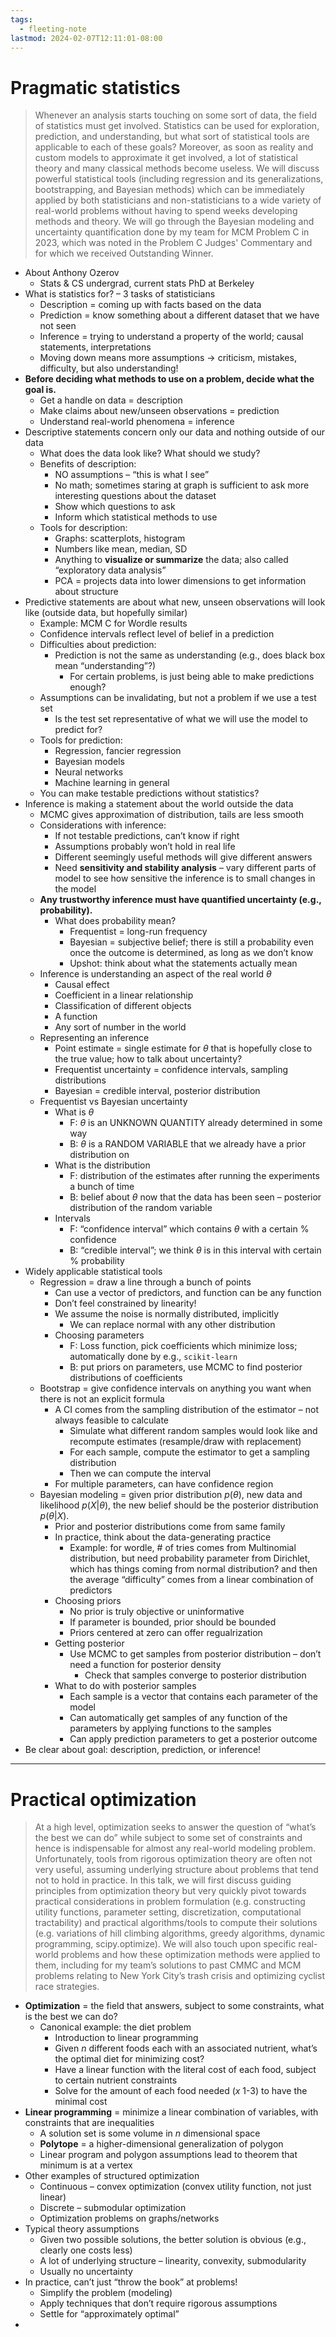 ```yaml
---
tags:
  - fleeting-note
lastmod: 2024-02-07T12:11:01-08:00
---
```

# Pragmatic statistics

>Whenever an analysis starts touching on some sort of data, the field of statistics must get involved. Statistics can be used for exploration, prediction, and understanding, but what sort of statistical tools are applicable to each of these goals? Moreover, as soon as reality and custom models to approximate it get involved, a lot of statistical theory and many classical methods become useless. We will discuss powerful statistical tools (including regression and its generalizations, bootstrapping, and Bayesian methods) which can be immediately applied by both statisticians and non-statisticians to a wide variety of real-world problems without having to spend weeks developing methods and theory. We will go through the Bayesian modeling and uncertainty quantification done by my team for MCM Problem C in 2023, which was noted in the Problem C Judges' Commentary and for which we received Outstanding Winner.

- About Anthony Ozerov
	- Stats & CS undergrad, current stats PhD at Berkeley
- What is statistics for? – 3 tasks of statisticians
	- Description = coming up with facts based on the data
	- Prediction = know something about a different dataset that we have not seen
	- Inference = trying to understand a property of the world; causal statements, interpretations
	- Moving down means more assumptions → criticism, mistakes, difficulty, but also understanding!
- **Before deciding what methods to use on a problem, decide what the goal is.**
	- Get a handle on data = description
	- Make claims about new/unseen observations = prediction
	- Understand real-world phenomena = inference
- Descriptive statements concern only our data and nothing outside of our data
	- What does the data look like? What should we study?
	- Benefits of description:
		- NO assumptions – “this is what I see”
		- No math; sometimes staring at graph is sufficient to ask more interesting questions about the dataset
		- Show which questions to ask
		- Inform which statistical methods to use
	- Tools for description:
		- Graphs: scatterplots, histogram
		- Numbers like mean, median, SD
		- Anything to **visualize or summarize** the data; also called “exploratory data analysis”
		- PCA = projects data into lower dimensions to get information about structure
- Predictive statements are about what new, unseen observations will look like (outside data, but hopefully similar)
	- Example: MCM C for Wordle results
	- Confidence intervals reflect level of belief in a prediction
	- Difficulties about prediction:
		- Prediction is not the same as understanding (e.g., does black box mean “understanding”?)
			- For certain problems, is just being able to make predictions enough?
	- Assumptions can be invalidating, but not a problem if we use a test set
		- Is the test set representative of what we will use the model to predict for?
	- Tools for prediction:
		- Regression, fancier regression
		- Bayesian models
		- Neural networks
		- Machine learning in general
	- You can make testable predictions without statistics?
- Inference is making a statement about the world outside the data
	- MCMC gives approximation of distribution, tails are less smooth
	- Considerations with inference:
		- If not testable predictions, can’t know if right
		- Assumptions probably won’t hold in real life
		- Different seemingly useful methods will give different answers
		- Need **sensitivity and stability analysis** – vary different parts of model to see how sensitive the inference is to small changes in the model
	- **Any trustworthy inference must have quantified uncertainty (e.g., probability).**
		- What does probability mean?
			- Frequentist = long-run frequency
			- Bayesian = subjective belief; there is still a probability even once the outcome is determined, as long as we don’t know
			- Upshot: think about what the statements actually mean
	- Inference is understanding an aspect of the real world $\theta$
		- Causal effect
		- Coefficient in a linear relationship
		- Classification of different objects
		- A function
		- Any sort of number in the world
	- Representing an inference
		- Point estimate = single estimate for $\theta$ that is hopefully close to the true value; how to talk about uncertainty?
		- Frequentist uncertainty = confidence intervals, sampling distributions
		- Bayesian = credible interval, posterior distribution
	- Frequentist vs Bayesian uncertainty
		- What is $\theta$
			- F: $\theta$ is an UNKNOWN QUANTITY already determined in some way
			- B: $\theta$ is a RANDOM VARIABLE that we already have a prior distribution on
		- What is the distribution
			- F: distribution of the estimates after running the experiments a bunch of time
			- B: belief about $\theta$ now that the data has been seen – posterior distribution of the random variable
		- Intervals
			- F: “confidence interval” which contains $\theta$ with a certain % confidence
			- B: “credible interval”; we think $\theta$ is in this interval with certain % probability
- Widely applicable statistical tools
	- Regression = draw a line through a bunch of points
		- Can use a vector of predictors, and function can be any function
		- Don’t feel constrained by linearity!
		- We assume the noise is normally distributed, implicitly
			- We can replace normal with any other distribution
		- Choosing parameters
			- F: Loss function, pick coefficients which minimize loss; automatically done by e.g., `scikit-learn`
			- B: put priors on parameters, use MCMC to find posterior distributions of coefficients
	- Bootstrap = give confidence intervals on anything you want when there is not an explicit formula
		- A CI comes from the sampling distribution of the estimator – not always feasible to calculate
			- Simulate what different random samples would look like and recompute estimates (resample/draw with replacement)
			- For each sample, compute the estimator to get a sampling distribution
			- Then we can compute the interval
		- For multiple parameters, can have confidence region
	- Bayesian modeling = given prior distribution $p(\theta)$, new data and likelihood $p(X | \theta)$, the new belief should be the posterior distribution $p (\theta|X)$.
		- Prior and posterior distributions come from same family
		- In practice, think about the data-generating practice
			- Example: for wordle, # of tries comes from Multinomial distribution, but need probability parameter from Dirichlet, which has things coming from normal distribution? and then the average “difficulty” comes from a linear combination of predictors
		- Choosing priors
			- No prior is truly objective or uninformative
			- If parameter is bounded, prior should be bounded
			- Priors centered at zero can offer regualrization
		- Getting posterior
			- Use MCMC to get samples from posterior distribution – don’t need a function for posterior density
				- Check that samples converge to posterior distribution
		- What to do with posterior samples
			- Each sample is a vector that contains each parameter of the model
			- Can automatically get samples of any function of the parameters by applying functions to the samples
			- Can apply prediction parameters to get a posterior outcome
- Be clear about goal: description, prediction, or inference!

---

# Practical optimization

>At a high level, optimization seeks to answer the question of “what’s the best we can do” while subject to some set of constraints and hence is indispensable for almost any real-world modeling problem. Unfortunately, tools from rigorous optimization theory are often not very useful, assuming underlying structure about problems that tend not to hold in practice. In this talk, we will first discuss guiding principles from optimization theory but very quickly pivot towards practical considerations in problem formulation (e.g. constructing utility functions, parameter setting, discretization, computational tractability) and practical algorithms/tools to compute their solutions (e.g. variations of hill climbing algorithms, greedy algorithms, dynamic programming, scipy.optimize). We will also touch upon specific real-world problems and how these optimization methods were applied to them, including for my team’s solutions to past CMMC and MCM problems relating to New York City’s trash crisis and optimizing cyclist race strategies.

- **Optimization** = the field that answers, subject to some constraints, what is the best we can do?
	- Canonical example: the diet problem
		- Introduction to linear programming
		- Given $n$ different foods each with an associated nutrient, what’s the optimal diet for minimizing cost?
		- Have a linear function with the literal cost of each food, subject to certain nutrient constraints
		- Solve for the amount of each food needed ($x$ 1-3) to have the minimal cost
- **Linear programming** = minimize a linear combination of variables, with constraints that are inequalities
	- A solution set is some volume in $n$ dimensional space
	- **Polytope** = a higher-dimensional generalization of polygon
	- Linear program and polygon assumptions lead to theorem that minimum is at a vertex
- Other examples of structured optimization
	- Continuous – convex optimization (convex utility function, not just linear)
	- Discrete – submodular optimization
	- Optimization problems on graphs/networks
- Typical theory assumptions
	- Given two possible solutions, the better solution is obvious (e.g., clearly one costs less)
	- A lot of underlying structure – linearity, convexity, submodularity
	- Usually no uncertainty
- In practice, can’t just “throw the book” at problems!
	- Simplify the problem (modeling)
	- Apply techniques that don’t require rigorous assumptions
	- Settle for “approximately optimal”
- 
